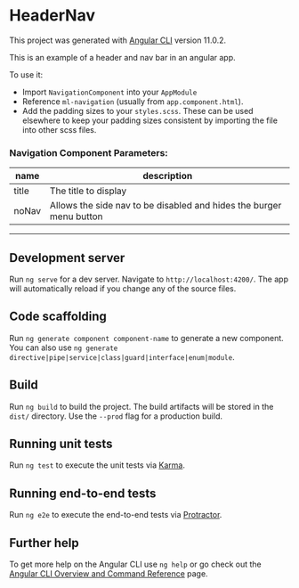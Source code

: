 # HeaderNav

This project was generated with [Angular CLI](https://github.com/angular/angular-cli) version 11.0.2.

This is an example of a header and nav bar in an angular app.

To use it:
- Import `NavigationComponent` into your `AppModule`
- Reference `ml-navigation` (usually from `app.component.html`).
- Add the padding sizes to your `styles.scss`. These can be used elsewhere to keep your padding sizes consistent by importing the file into other scss files.

### Navigation Component Parameters: 
| name  | description |
| ----- | ----------- |
| title | The title to display |
| noNav | Allows the side nav to be disabled and hides the burger menu button |


---

## Development server

Run `ng serve` for a dev server. Navigate to `http://localhost:4200/`. The app will automatically reload if you change any of the source files.

## Code scaffolding

Run `ng generate component component-name` to generate a new component. You can also use `ng generate directive|pipe|service|class|guard|interface|enum|module`.

## Build

Run `ng build` to build the project. The build artifacts will be stored in the `dist/` directory. Use the `--prod` flag for a production build.

## Running unit tests

Run `ng test` to execute the unit tests via [Karma](https://karma-runner.github.io).

## Running end-to-end tests

Run `ng e2e` to execute the end-to-end tests via [Protractor](http://www.protractortest.org/).

## Further help

To get more help on the Angular CLI use `ng help` or go check out the [Angular CLI Overview and Command Reference](https://angular.io/cli) page.
